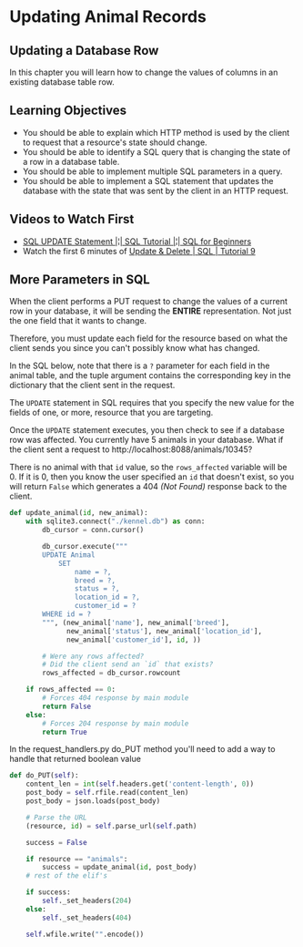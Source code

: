 # Updating Animal Records

## Updating a Database Row

In this chapter you will learn how to change the values of columns in an existing database table row.

## Learning Objectives

- You should be able to explain which HTTP method is used by the client to request that a resource's state should change.
- You should be able to identify a SQL query that is changing the state of a row in a database table.
- You should be able to implement multiple SQL parameters in a query.
- You should be able to implement a SQL statement that updates the database with the state that was sent by the client in an HTTP request.

## Videos to Watch First

- [SQL UPDATE Statement |¦| SQL Tutorial |¦| SQL for Beginners](https://www.youtube.com/watch?v=cd-hSl7_pGQ)
- Watch the first 6 minutes of [Update & Delete | SQL | Tutorial 9](https://www.youtube.com/watch?v=rT7BhXLfhds)

## More Parameters in SQL

When the client performs a PUT request to change the values of a current row in your database, it will be sending the **ENTIRE** representation. Not just the one field that it wants to change.

Therefore, you must update each field for the resource based on what the client sends you since you can't possibly know what has changed.

In the SQL below, note that there is a `?` parameter for each field in the animal table, and the tuple argument contains the corresponding key in the dictionary that the client sent in the request.

The `UPDATE` statement in SQL requires that you specify the new value for the fields of one, or more, resource that you are targeting.

Once the `UPDATE` statement executes, you then check to see if a database row was affected. You currently have 5 animals in your database. What if the client sent a request to http://localhost:8088/animals/10345?

There is no animal with that `id` value, so the `rows_affected` variable will be 0. If it is 0, then you know the user specified an `id` that doesn't exist, so you will return `False` which generates a 404 _(Not Found)_ response back to the client.

```py
def update_animal(id, new_animal):
    with sqlite3.connect("./kennel.db") as conn:
        db_cursor = conn.cursor()

        db_cursor.execute("""
        UPDATE Animal
            SET
                name = ?,
                breed = ?,
                status = ?,
                location_id = ?,
                customer_id = ?
        WHERE id = ?
        """, (new_animal['name'], new_animal['breed'],
              new_animal['status'], new_animal['location_id'],
              new_animal['customer_id'], id, ))

        # Were any rows affected?
        # Did the client send an `id` that exists?
        rows_affected = db_cursor.rowcount

    if rows_affected == 0:
        # Forces 404 response by main module
        return False
    else:
        # Forces 204 response by main module
        return True
```

In the request_handlers.py do_PUT method you'll need to add a way to handle that returned boolean value

```py
def do_PUT(self):
    content_len = int(self.headers.get('content-length', 0))
    post_body = self.rfile.read(content_len)
    post_body = json.loads(post_body)

    # Parse the URL
    (resource, id) = self.parse_url(self.path)

    success = False

    if resource == "animals":
        success = update_animal(id, post_body)
    # rest of the elif's

    if success:
        self._set_headers(204)
    else:
        self._set_headers(404)

    self.wfile.write("".encode())
```
